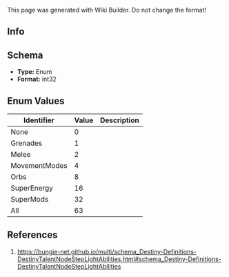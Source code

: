 <span class="wiki-builder">This page was generated with Wiki Builder. Do not change the format!</span>

## Info

## Schema
* **Type:** Enum
* **Format:** int32

## Enum Values
Identifier | Value | Description
---------- | ----- | -----------
None | 0 | 
Grenades | 1 | 
Melee | 2 | 
MovementModes | 4 | 
Orbs | 8 | 
SuperEnergy | 16 | 
SuperMods | 32 | 
All | 63 | 

## References
1. https://bungie-net.github.io/multi/schema_Destiny-Definitions-DestinyTalentNodeStepLightAbilities.html#schema_Destiny-Definitions-DestinyTalentNodeStepLightAbilities
